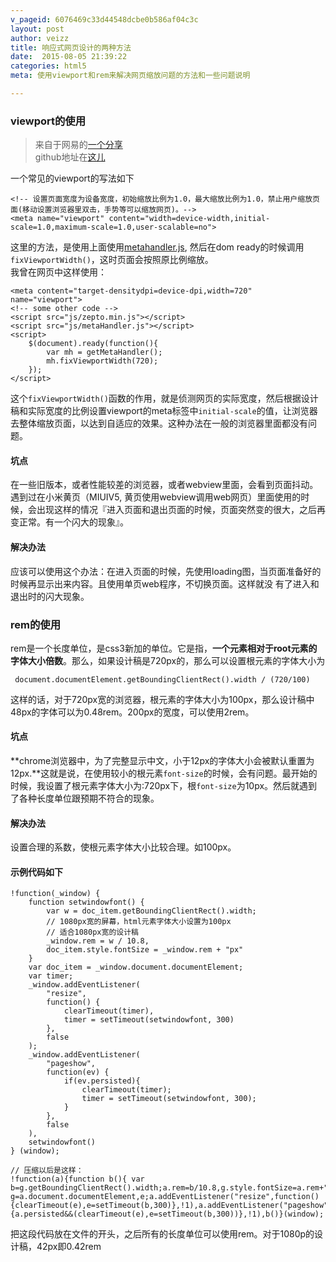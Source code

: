 ```yaml
---
v_pageid: 6076469c33d44548dcbe0b586af04c3c
layout: post  
author: veizz
title: 响应式网页设计的两种方法
date:  2015-08-05 21:39:22
categories: html5
meta: 使用viewport和rem来解决网页缩放问题的方法和一些问题说明

---
```


### viewport的使用
> 来自于网易的[一个分享](https://www.icloud.com/keynote/AwBWCAESEJd5uucfBPGt6KPotb3tNfsaKm-Q7fqs2-4ojmPoPJuWZCvjYgKl5jEf1URdRgdgNHe38BTzeF3DK7q1ewMCUCAQEEIJ85mw21ii_AwybOqxoF-V02v51Vdg855ED4qVA_8bXr)  
> github地址在[这儿](https://github.com/unbug/generator-webappstarter/blob/master/app/templates/app/src/util/MetaHandler.js)

一个常见的viewport的写法如下

    <!-- 设置页面宽度为设备宽度，初始缩放比例为1.0，最大缩放比例为1.0，禁止用户缩放页面(移动设置浏览器里双击，手势等可以缩放网页)。-->
    <meta name="viewport" content="width=device-width,initial-scale=1.0,maximum-scale=1.0,user-scalable=no">

这里的方法，是使用上面使用[metahandler.js](https://github.com/unbug/generator-webappstarter/blob/master/app/templates/app/src/util/MetaHandler.js), 然后在dom ready的时候调用```fixViewportWidth()```，这时页面会按照原比例缩放。  
我曾在网页中这样使用：

    <meta content="target-densitydpi=device-dpi,width=720" name="viewport">
    <!-- some other code -->
    <script src="js/zepto.min.js"></script>
    <script src="js/metaHandler.js"></script>
    <script>
        $(document).ready(function(){
            var mh = getMetaHandler();
            mh.fixViewportWidth(720);
        });
    </script>

这个```fixViewportWidth()```函数的作用，就是侦测网页的实际宽度，然后根据设计稿和实际宽度的比例设置viewport的meta标签中```initial-scale```的值，让浏览器去整体缩放页面，以达到自适应的效果。这种办法在一般的浏览器里面都没有问题。


#### 坑点
在一些旧版本，或者性能较差的浏览器，或者webview里面，会看到页面抖动。遇到过在小米黄页（MIUIV5, 黄页使用webview调用web网页）里面使用的时候，会出现这样的情况『进入页面和退出页面的时候，页面突然变的很大，之后再变正常。有一个闪大的现象』。
#### 解决办法
应该可以使用这个办法：在进入页面的时候，先使用loading图，当页面准备好的时候再显示出来内容。且使用单页web程序，不切换页面。这样就没 有了进入和退出时的闪大现象。

### rem的使用
rem是一个长度单位，是css3新加的单位。它是指，**一个元素相对于root元素的字体大小倍数**。那么，如果设计稿是720px的，那么可以设置根元素的字体大小为

     document.documentElement.getBoundingClientRect().width / (720/100)

这样的话，对于720px宽的浏览器，根元素的字体大小为100px，那么设计稿中48px的字体可以为0.48rem。200px的宽度，可以使用2rem。
#### 坑点
**chrome浏览器中，为了完整显示中文，小于12px的字体大小会被默认重置为12px.**这就是说，在使用较小的根元素```font-size```的时候，会有问题。最开始的时候，我设置了根元素字体大小为:720px下，根```font-size```为10px。然后就遇到了各种长度单位跟预期不符合的现象。
#### 解决办法
设置合理的系数，使根元素字体大小比较合理。如100px。
#### 示例代码如下

    !function(_window) {
        function setwindowfont() {
            var w = doc_item.getBoundingClientRect().width;
            // 1080px宽的屏幕，html元素字体大小设置为100px
            // 适合1080px宽的设计稿
            _window.rem = w / 10.8,
            doc_item.style.fontSize = _window.rem + "px"
        }
        var doc_item = _window.document.documentElement;
        var timer;
        _window.addEventListener(
            "resize",
            function() {
                clearTimeout(timer),
                timer = setTimeout(setwindowfont, 300)
            },
            false
        );
        _window.addEventListener(
            "pageshow",
            function(ev) {
                if(ev.persisted){
                    clearTimeout(timer);
                    timer = setTimeout(setwindowfont, 300);
                }
            },
            false
        ),
        setwindowfont()
    } (window);

    // 压缩以后是这样：
    !function(a){function b(){ var b=g.getBoundingClientRect().width;a.rem=b/10.8,g.style.fontSize=a.rem+"px"}var g=a.document.documentElement,e;a.addEventListener("resize",function(){clearTimeout(e),e=setTimeout(b,300)},!1),a.addEventListener("pageshow",function(a){a.persisted&&(clearTimeout(e),e=setTimeout(b,300))},!1),b()}(window);

把这段代码放在文件的开头，之后所有的长度单位可以使用rem。对于1080p的设计稿，42px即0.42rem
